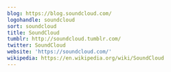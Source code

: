 ```yaml
---
blog: https://blog.soundcloud.com/
logohandle: soundcloud
sort: soundcloud
title: SoundCloud
tumblr: http://soundcloud.tumblr.com/
twitter: SoundCloud
website: 'https://soundcloud.com/'
wikipedia: https://en.wikipedia.org/wiki/SoundCloud
---
```


